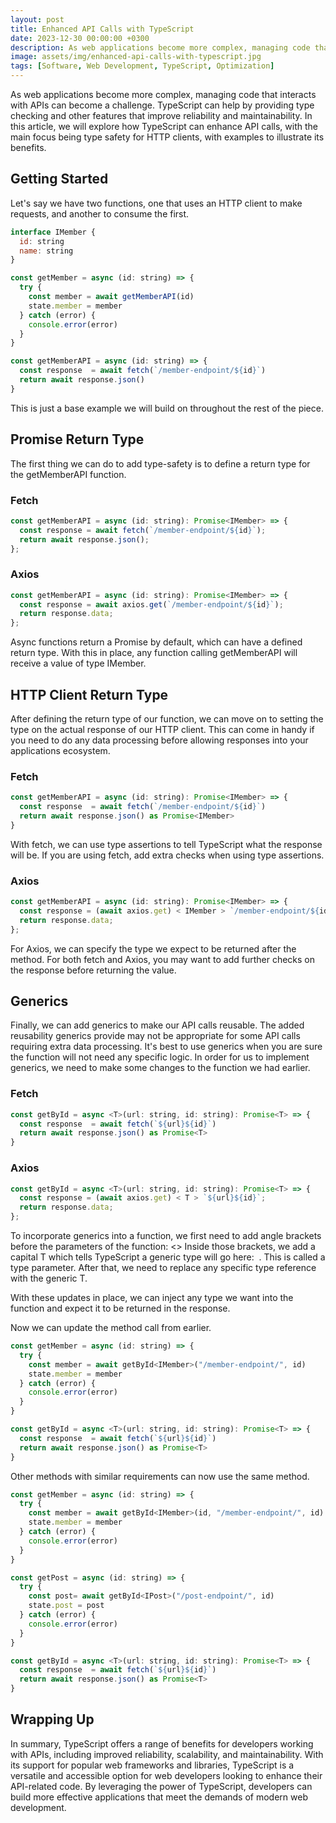```yaml
---
layout: post
title: Enhanced API Calls with TypeScript
date: 2023-12-30 00:00:00 +0300
description: As web applications become more complex, managing code that interacts with APIs can become a challenge. TypeScript can help by providing type checking and other features that improve reliability and maintainability.
image: assets/img/enhanced-api-calls-with-typescript.jpg
tags: [Software, Web Development, TypeScript, Optimization]
---
```


As web applications become more complex, managing code that interacts with APIs can become a challenge. TypeScript can help by providing type checking and other features that improve reliability and maintainability. In this article, we will explore how TypeScript can enhance API calls, with the main focus being type safety for HTTP clients, with examples to illustrate its benefits.

## Getting Started

Let's say we have two functions, one that uses an HTTP client to make requests, and another to consume the first.

```javascript
interface IMember {
  id: string
  name: string
}

const getMember = async (id: string) => {
  try {
    const member = await getMemberAPI(id)
    state.member = member
  } catch (error) {
    console.error(error)
  }
}

const getMemberAPI = async (id: string) => {
  const response  = await fetch(`/member-endpoint/${id}`)
  return await response.json()
}
```

This is just a base example we will build on throughout the rest of the piece.

## Promise Return Type

The first thing we can do to add type-safety is to define a return type for the getMemberAPI function.

### Fetch

```javascript
const getMemberAPI = async (id: string): Promise<IMember> => {
  const response = await fetch(`/member-endpoint/${id}`);
  return await response.json();
};
```

### Axios

```javascript
const getMemberAPI = async (id: string): Promise<IMember> => {
  const response = await axios.get(`/member-endpoint/${id}`);
  return response.data;
};
```

Async functions return a Promise by default, which can have a defined return type. With this in place, any function calling getMemberAPI will receive a value of type IMember.

## HTTP Client Return Type

After defining the return type of our function, we can move on to setting the type on the actual response of our HTTP client. This can come in handy if you need to do any data processing before allowing responses into your applications ecosystem.

### Fetch

```javascript
const getMemberAPI = async (id: string): Promise<IMember> => {
  const response  = await fetch(`/member-endpoint/${id}`)
  return await response.json() as Promise<IMember>
}
```

With fetch, we can use type assertions to tell TypeScript what the response will be. If you are using fetch, add extra checks when using type assertions.

### Axios

```javascript
const getMemberAPI = async (id: string): Promise<IMember> => {
  const response = (await axios.get) < IMember > `/member-endpoint/${id}`;
  return response.data;
};
```

For Axios, we can specify the type we expect to be returned after the method.
For both fetch and Axios, you may want to add further checks on the response before returning the value.

## Generics

Finally, we can add generics to make our API calls reusable. The added reusability generics provide may not be appropriate for some API calls requiring extra data processing. It's best to use generics when you are sure the function will not need any specific logic.
In order for us to implement generics, we need to make some changes to the function we had earlier.

### Fetch

```javascript
const getById = async <T>(url: string, id: string): Promise<T> => {
  const response  = await fetch(`${url}${id}`)
  return await response.json() as Promise<T>
}
```

### Axios

```javascript
const getById = async <T>(url: string, id: string): Promise<T> => {
  const response = (await axios.get) < T > `${url}${id}`;
  return response.data;
};
```

To incorporate generics into a function, we first need to add angle brackets before the parameters of the function: <> Inside those brackets, we add a capital T which tells TypeScript a generic type will go here: <T> . This is called a type parameter. After that, we need to replace any specific type reference with the generic T.

With these updates in place, we can inject any type we want into the function and expect it to be returned in the response.

Now we can update the method call from earlier.

```javascript
const getMember = async (id: string) => {
  try {
    const member = await getById<IMember>("/member-endpoint/", id)
    state.member = member
  } catch (error) {
    console.error(error)
  }
}

const getById = async <T>(url: string, id: string): Promise<T> => {
  const response  = await fetch(`${url}${id}`)
  return await response.json() as Promise<T>
}
```

Other methods with similar requirements can now use the same method.

```javascript
const getMember = async (id: string) => {
  try {
    const member = await getById<IMember>(id, "/member-endpoint/", id)
    state.member = member
  } catch (error) {
    console.error(error)
  }
}

const getPost = async (id: string) => {
  try {
    const post= await getById<IPost>("/post-endpoint/", id)
    state.post = post
  } catch (error) {
    console.error(error)
  }
}

const getById = async <T>(url: string, id: string): Promise<T> => {
  const response  = await fetch(`${url}${id}`)
  return await response.json() as Promise<T>
}
```

## Wrapping Up

In summary, TypeScript offers a range of benefits for developers working with APIs, including improved reliability, scalability, and maintainability. With its support for popular web frameworks and libraries, TypeScript is a versatile and accessible option for web developers looking to enhance their API-related code. By leveraging the power of TypeScript, developers can build more effective applications that meet the demands of modern web development.
